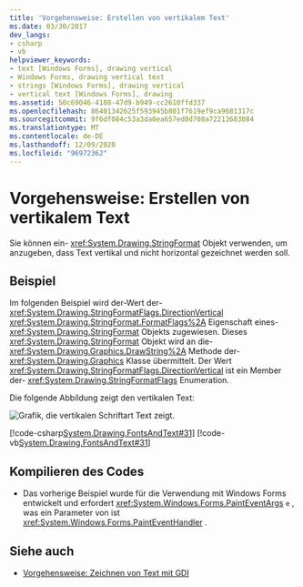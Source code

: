 ```yaml
---
title: 'Vorgehensweise: Erstellen von vertikalem Text'
ms.date: 03/30/2017
dev_langs:
- csharp
- vb
helpviewer_keywords:
- text [Windows Forms], drawing vertical
- Windows Forms, drawing vertical text
- strings [Windows Forms], drawing vertical
- vertical text [Windows Forms], drawing
ms.assetid: 50c69046-4188-47d9-b949-cc2610ffd337
ms.openlocfilehash: 86401342625f593945b801f7619ef9ca9681317c
ms.sourcegitcommit: 9f6df084c53a3da0ea657ed0d708a72213683084
ms.translationtype: MT
ms.contentlocale: de-DE
ms.lasthandoff: 12/09/2020
ms.locfileid: "96972362"
---
```

# <a name="how-to-create-vertical-text"></a>Vorgehensweise: Erstellen von vertikalem Text
Sie können ein- <xref:System.Drawing.StringFormat> Objekt verwenden, um anzugeben, dass Text vertikal und nicht horizontal gezeichnet werden soll.  
  
## <a name="example"></a>Beispiel  
 Im folgenden Beispiel wird der-Wert der- <xref:System.Drawing.StringFormatFlags.DirectionVertical> <xref:System.Drawing.StringFormat.FormatFlags%2A> Eigenschaft eines- <xref:System.Drawing.StringFormat> Objekts zugewiesen. Dieses <xref:System.Drawing.StringFormat> Objekt wird an die- <xref:System.Drawing.Graphics.DrawString%2A> Methode der- <xref:System.Drawing.Graphics> Klasse übermittelt. Der Wert <xref:System.Drawing.StringFormatFlags.DirectionVertical> ist ein Member der- <xref:System.Drawing.StringFormatFlags> Enumeration.  
  
 Die folgende Abbildung zeigt den vertikalen Text:
  
 ![Grafik, die vertikalen Schriftart Text zeigt.](./media/how-to-create-vertical-text/vertical-font-text-graphic.png)  
  
 [!code-csharp[System.Drawing.FontsAndText#31](~/samples/snippets/csharp/VS_Snippets_Winforms/System.Drawing.FontsAndText/CS/Class1.cs#31)]
 [!code-vb[System.Drawing.FontsAndText#31](~/samples/snippets/visualbasic/VS_Snippets_Winforms/System.Drawing.FontsAndText/VB/Class1.vb#31)]  
  
## <a name="compiling-the-code"></a>Kompilieren des Codes  
  
- Das vorherige Beispiel wurde für die Verwendung mit Windows Forms entwickelt und erfordert <xref:System.Windows.Forms.PaintEventArgs> `e` , was ein Parameter von ist <xref:System.Windows.Forms.PaintEventHandler> .  
  
## <a name="see-also"></a>Siehe auch

- [Vorgehensweise: Zeichnen von Text mit GDI](how-to-draw-text-with-gdi.md)
